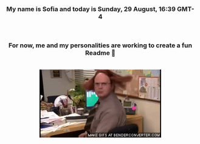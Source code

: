 


<div align="center">
<h3 >My name is Sofia and today is Sunday, 29 August, 16:39 GMT-4</h3><br>
<h3 >For now, me and my personalities are working to create a fun Readme 👋
</h3><br>
<img src='img/dwight.gif' alt='working...'/>
</div>
